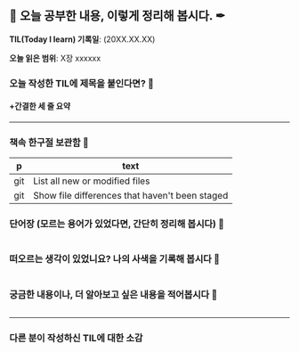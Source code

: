 ## 📕 오늘 공부한 내용, 이렇게 정리해 봅시다. ✒

**TIL(Today I learn) 기록일**: (20XX.XX.XX)

**오늘 읽은 범위**: X장 xxxxxx

### 오늘 작성한 TIL에 제목을 붙인다면? 📑

#### +간결한 세 줄 요약

---

### 책속 한구절 보관함 📖

| p    | text                                           |
| ---- | ---------------------------------------------- |
| git  | List all new or modified files                 |
| git  | Show file differences that haven't been staged |

### 단어장 (모르는 용어가 있었다면, 간단히 정리해 봅시다) 🔖
```
```

### 떠오르는 생각이 있었니요? 나의 사색을 기록해 봅시다 💭
```
```

### 궁금한 내용이나, 더 알아보고 싶은 내용을 적어봅시다 🤔
```
```

---

### 다른 분이 작성하신 TIL에 대한 소감